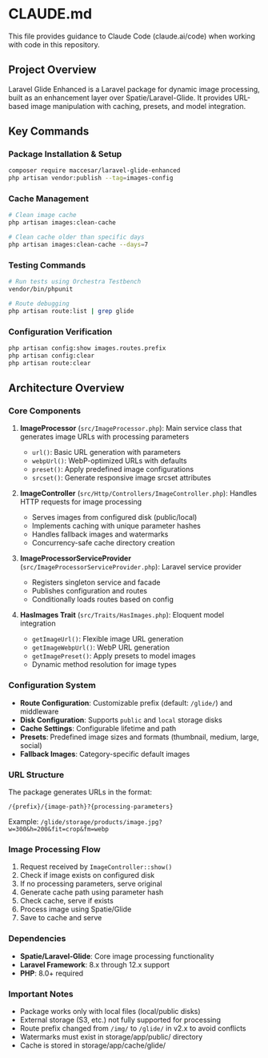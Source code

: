 # CLAUDE.md

This file provides guidance to Claude Code (claude.ai/code) when working with code in this repository.

## Project Overview

Laravel Glide Enhanced is a Laravel package for dynamic image processing, built as an enhancement layer over Spatie/Laravel-Glide. It provides URL-based image manipulation with caching, presets, and model integration.

## Key Commands

### Package Installation & Setup
```bash
composer require maccesar/laravel-glide-enhanced
php artisan vendor:publish --tag=images-config
```

### Cache Management
```bash
# Clean image cache
php artisan images:clean-cache

# Clean cache older than specific days
php artisan images:clean-cache --days=7
```

### Testing Commands
```bash
# Run tests using Orchestra Testbench
vendor/bin/phpunit

# Route debugging
php artisan route:list | grep glide
```

### Configuration Verification
```bash
php artisan config:show images.routes.prefix
php artisan config:clear
php artisan route:clear
```

## Architecture Overview

### Core Components

1. **ImageProcessor** (`src/ImageProcessor.php`): Main service class that generates image URLs with processing parameters
   - `url()`: Basic URL generation with parameters
   - `webpUrl()`: WebP-optimized URLs with defaults
   - `preset()`: Apply predefined image configurations
   - `srcset()`: Generate responsive image srcset attributes

2. **ImageController** (`src/Http/Controllers/ImageController.php`): Handles HTTP requests for image processing
   - Serves images from configured disk (public/local)
   - Implements caching with unique parameter hashes
   - Handles fallback images and watermarks
   - Concurrency-safe cache directory creation

3. **ImageProcessorServiceProvider** (`src/ImageProcessorServiceProvider.php`): Laravel service provider
   - Registers singleton service and facade
   - Publishes configuration and routes
   - Conditionally loads routes based on config

4. **HasImages Trait** (`src/Traits/HasImages.php`): Eloquent model integration
   - `getImageUrl()`: Flexible image URL generation
   - `getImageWebpUrl()`: WebP URL generation
   - `getImagePreset()`: Apply presets to model images
   - Dynamic method resolution for image types

### Configuration System

- **Route Configuration**: Customizable prefix (default: `/glide/`) and middleware
- **Disk Configuration**: Supports `public` and `local` storage disks
- **Cache Settings**: Configurable lifetime and path
- **Presets**: Predefined image sizes and formats (thumbnail, medium, large, social)
- **Fallback Images**: Category-specific default images

### URL Structure

The package generates URLs in the format:
```
/{prefix}/{image-path}?{processing-parameters}
```

Example: `/glide/storage/products/image.jpg?w=300&h=200&fit=crop&fm=webp`

### Image Processing Flow

1. Request received by `ImageController::show()`
2. Check if image exists on configured disk
3. If no processing parameters, serve original
4. Generate cache path using parameter hash
5. Check cache, serve if exists
6. Process image using Spatie/Glide
7. Save to cache and serve

### Dependencies

- **Spatie/Laravel-Glide**: Core image processing functionality
- **Laravel Framework**: 8.x through 12.x support
- **PHP**: 8.0+ required

### Important Notes

- Package works only with local files (local/public disks)
- External storage (S3, etc.) not fully supported for processing
- Route prefix changed from `/img/` to `/glide/` in v2.x to avoid conflicts
- Watermarks must exist in storage/app/public/ directory
- Cache is stored in storage/app/cache/glide/